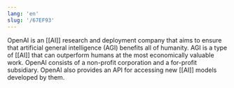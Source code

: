 ```yaml
---
lang: 'en'
slug: '/67EF93'
---
```


OpenAI is an [[AI]] research and deployment company that aims to ensure that artificial general intelligence (AGI) benefits all of humanity.
AGI is a type of [[AI]] that can outperform humans at the most economically valuable work.
OpenAI consists of a non-profit corporation and a for-profit subsidiary.
OpenAI also provides an API for accessing new [[AI]] models developed by them.
